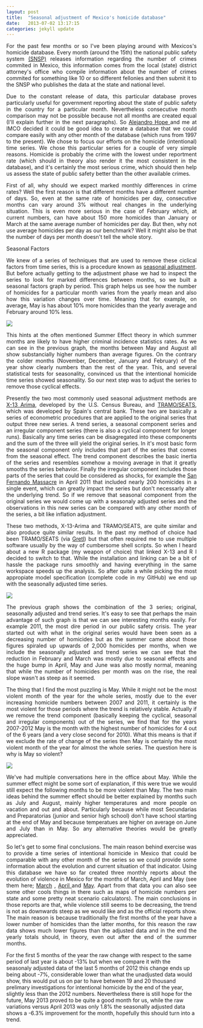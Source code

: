 ```yaml
---
layout: post
title:  "Seasonal adjustment of Mexico's homicide database"
date:   2013-07-02 13:17:15
categories: jekyll update
---
```


<p align="justify"> For the past few months or so I've been playing around with Mexicos's homicide database. Every month (around the 15th) the national public safety system <a href="http://www.secretariadoejecutivo.gob.mx/">(SNSP)</a> releases information regarding the number of crimes commited in Mexico, this information comes from the local (state) district attorney's office who compile information about the number of crimes commited for something like 10 or so different fellonies and then submit it to the SNSP who publishes the data at the state and national level. </p>

<p align="justify">Due to the constant release of data, this particular database proves particularly useful for government reporting about the state of public safety in the country for a particular month. Nevertheless consecutive month comparison may not be possible because not all months are created equal (I'll explain further in the next paragraphs). So <a href="http://www.twitter.com/ahope71" target="_blank">Alejandro Hope </a> and me at IMCO decided it could be good idea to create a database that we could compare easily with any other month of the database (which runs from 1997 to the present). We chose to focus our efforts on the homicide (intentional) time series. We chose this particular series for a couple of very simple reasons. Homicide is probably the crime with the lowest under reportment rate (which should in theory also render it the most consistent in the database), and it's certainly the most serious crime, which should then help us assess the state of public safety better than the other available crimes. </p>

<p align="justify"> First of all, why should we expect marked monthly differences in crime rates? Well the first reason is that different months have a different number of days. So, even at the same rate of homicides per day, consecutive months can vary around 3% without real changes in the underlying situation. This is even more serious in the case of February which, at current numbers, can have about 150 more homicides than January or March at the same average number of homicides per day. But then, why not use average homicides per day as our benchmark? Well it might also be that the number of days per month doesn't tell the whole story.</p>

<p align="justify"> Seasonal Factors </p>

<p align="justify"> We knew of a series of techniques that are used to remove these ciclical factors from time series, this is a procedure known as <a href="http://en.wikipedia.org/wiki/Seasonal_adjustment" target="blank"> seasonal adjustment</a>. But before actually getting to the adjustment phase we had to inspect the series to look for marked differences between months, so we built a seasonal factors graph by period. This graph helps us see how the number of homicides for a particular month varies from the yearly mean and also how this variation changes over time. Meaning that for example, on average, May is has about 10% more homicides than the yearly average and February around 10% less. </p>

<img src="/Frames/SFactors.png">

<p align="justify"> This hints at the often mentioned Summer Effect theory in which summer months are likely to have higher criminal incidence statistics rates. As we can see in the previous graph, the months between May and August all show substancially higher numbers than average figures. On the contrary the colder months (November, December, January and February) of the year show clearly numbers than the rest of the year. This, and several statistical tests for seasonality, convinced us that the intentional homicide time series showed seasonality. So our next step was to adjust the series to remove those cyclical effects.</p>


<p align="justify"> Presently the two most commonly used seasonal adjustment methods are <a href="http://www.census.gov/srd/www/x12a/" target="_blank">X-13 Arima</a>, developed by the U.S. Census Bureau, and <a href="http://www.bde.es/bde/es/secciones/servicios/Profesionales/Programas_estadi/Programas_estad_d9fa7f3710fd821.html" target="_blank">TRAMO/SEATS</a>, which was developed by Spain's central bank. These two are basically a series of econometric procedures that are applied to the original series that output three new series. A trend series, a seasonal component series and an irregular component series (there is also a cyclical component for longer runs). Basically any time series can be disagregated into these components and the sum of the three will yield the original series. In it's most basic form the seasonal component only includes that part of the series that comes from the seasonal effect. The trend component describes the basic inertia of the series and resembles somehow a moving average in that it greatly smooths the series behavior. Finally the irregular component includes those parts of the series that could be considered as shocks, for example the <a href="https://en.wikipedia.org/wiki/2011_San_Fernando_massacre">San Fernando Massacre</a> in April 2011 that included nearly 200 homicides in a single event, which can greatly impact the series but don't necessarly alter the underlying trend. So if we remove that seasonal component from the original series we would come up with a seasonaly adjusted series and the observations in this new series can be compared with any other month of the series, a bit like inflation adjustment. </p>

<p align="justify"> These two methods, X-13-Arima and TRAMO/SEATS, are quite similar and also produce quite similar results. In the past my method of choice had been TRAMO/SEATS (via <a href="http://gretl.sourceforge.net/gretl_espanol.html">Gretl</a>) but that often required me to use multiple software usually by the way of cumbersome shell scripts. So when I heard about a new R package (my weapon of choice) that linked X-13 and R I decided to switch to that. While the installation and linking can be a bit of hassle the package runs smoothly and having everything in the same workspace speeds up the analysis. So after quite a while picking the most appropiate model specification (complete code in my GitHub) we end up with the seasonally adjusted time series. </p>

<img src="/Frames/New.png">

<p align="justify"> The previous graph shows the combination of the 3 series; original, seasonally adjusted and trend series. It's easy to see that perhaps the main advantage of such graph is that we can see interesting months easily. For example 2011, the most dire period in our public safety crisis. The year started out with what in the original series would have been seen as a decreasing number of homicides but as the summer came about those figures spiraled up upwards of 2,000 homicides per months, when we include the seasonally adjusted and trend series we can see that the reduction in February and March was mostly due to seasonal effects and the huge bump in April, May and June was also mostly normal, meaning that while the number of homicides per month was on the rise, the real slope wasn't as steep as it seemed. </p>

<p align="justify"> The thing that I find the most puzzling is May. While it might not be the most violent month of the year for the whole series, mostly due to the ever increasing homicide numbers  between 2007 and 2011, it certainly is the most violent for those periods where the trend is relatively stable. Actually if we remove the trend component (basically keeping the cyclical, seasonal and irregular components) out of the series, we find that for the years 2007-2012 May is the month with the highest number of homicides for 4 out of the 6 years (and a very close second for 2010). What this means is that if we exclude the rate of change of the series then May is certainly the most violent month of the year for almost the whole series. The question here is why is May so violent?</p> 

<img src="/Frames/NoTrend.png">

<p align="justify"> We've had multiple conversations here in the office about May. While the summer effect might be some sort of explanation, if this were true we would still expect the following months to be more violent than May. The two main ideas behind the summer effect should be better explained by months such as July and August, mainly higher temperatures and more people on vacation and out and about. Particularly because while most Secundarias and Preparatorias (junior and senior high school) don't have school starting at the end of May and because temperatues are higher on average on June and July than in May. So any alternative theories would be greatly appreciated. </p>

<p align="justify"> So let's get to some final conclusions. The main reason behind exercise was to provide a time series of intentional homicide in Mexico that could be comparable with any other month of the series so we could provide some information about the evolution and current situation of that indicator. Using this database we have so far created three monthly reports about the evolution of violence in Mexico for the months of March, April and May (see them here; <a href="http://imco.org.mx/seguridad-presentacion/reporte-de-violencia">March</a> ,  <a href="http://imco.org.mx/seguridad-presentacion/reporte-abril-violencia/#1">April </a> and <a href="http://eduardclark.github.io/EvolucionViolencia">May</a>. Apart from that data you can also see some other cools things in there such as maps of homicide numbers per state and some pretty neat scenario calculators). The main conclusions in those reports are that, while violence still seems to be decreasing, the trend is not as downwards steep as we would like and as the official reports show. The main reason is because traditionally the first months of the year have a lower number of homicides than the latter months, for this reason the raw data shows much lower figures than the adjusted data and in the end the yearly totals should, in theory, even out after the end of the summer months. </p>

<p justify="align"> For the first 5 months of the year the raw change with respect to the same period of last year is about -13% but when we compare it with the seasonaly adjusted data of the last 5 months of 2012 this change ends up being about -7%, considerable lower than what the unadjusted data would show, this would put us on par to have between 19 and 20 thousand prelimary investigations for intentional homicide by the end of the year, slightly less than the 2012 numbers. Nevertheless there is still hope for the future, May 2013 proved to be quite a good month for us, while the raw variations versus April 2013 was only 1.8% the seasonally adjusted data shows a -6.3% improvement for the month, hopefully this should turn into a trend.</p> 



 



